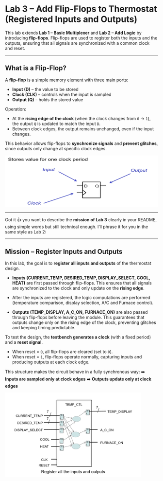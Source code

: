 # Lab 3 – Add Flip-Flops to Thermostat (Registered Inputs and Outputs)

This lab extends **Lab 1 – Basic Multiplexer** and **Lab 2 – Add Logic** by introducing **flip-flops**.
Flip-flops are used to register both the inputs and the outputs, ensuring that all signals are synchronized with a common clock and reset.

---

## What is a Flip-Flop?

A **flip-flop** is a simple memory element with three main ports:

* **Input (D)** – the value to be stored
* **Clock (CLK)** – controls when the input is sampled
* **Output (Q)** – holds the stored value

Operation:

* At the **rising edge of the clock** (when the clock changes from `0` → `1`), the output `Q` is updated to match the input `D`.
* Between clock edges, the output remains unchanged, even if the input changes.

This behavior allows flip-flops to **synchronize signals** and **prevent glitches**, since outputs only change at specific clock edges.

![D Flip-Flop Diagram](../images/flipflop.png)

---
Got it 👍 you want to describe the **mission of Lab 3** clearly in your README, using simple words but still technical enough. I’ll phrase it for you in the same style as Lab 2:

---

## Mission – Register Inputs and Outputs

In this lab, the goal is to **register all inputs and outputs** of the thermostat design.

* **Inputs (CURRENT_TEMP, DESIRED_TEMP, DISPLAY_SELECT, COOL, HEAT)** are first passed through flip-flops.
  This ensures that all signals are synchronized to the clock and only update on the **rising edge**.

* After the inputs are registered, the logic computations are performed (temperature comparison, display selection, A/C and Furnace control).

* **Outputs (TEMP_DISPLAY, A_C_ON, FURNACE_ON)** are also passed through flip-flops before leaving the module.
  This guarantees that outputs change only on the rising edge of the clock, preventing glitches and keeping timing predictable.

To test the design, the **testbench generates a clock** (with a fixed period) and a **reset signal**.

* When reset = `0`, all flip-flops are cleared (set to `0`).
* When reset = `1`, flip-flops operate normally, capturing inputs and producing outputs at each clock edge.

This structure makes the circuit behave in a fully synchronous way:
➡️ **Inputs are sampled only at clock edges**
➡️ **Outputs update only at clock edges**

![Registered Thermostat](../images/register_all.png)

